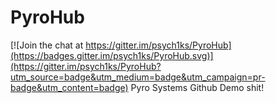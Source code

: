 # PyroHub

[![Join the chat at https://gitter.im/psych1ks/PyroHub](https://badges.gitter.im/psych1ks/PyroHub.svg)](https://gitter.im/psych1ks/PyroHub?utm_source=badge&utm_medium=badge&utm_campaign=pr-badge&utm_content=badge)
Pyro Systems Github Demo shit!
